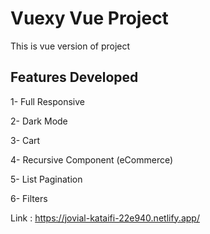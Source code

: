 # Vuexy Vue Project
This is vue version of project

## Features Developed
1- Full Responsive

2- Dark Mode

3- Cart

4- Recursive Component (eCommerce)

5- List Pagination

6- Filters

Link : https://jovial-kataifi-22e940.netlify.app/
